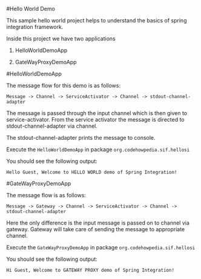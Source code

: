 #Hello World Demo

This sample hello world project helps to understand the basics of spring integration framework.

Inside this project we have two applications

1) HelloWorldDemoApp

2) GateWayProxyDemoApp

#HelloWorldDemoApp

The message flow for this demo is as follows:

`Message -> Channel -> ServiceActivator -> Channel -> stdout-channel-adapter` 

The message is passed through the input channel which is then given to service-activator.
From the service activator the message is directed to stdout-channel-adapter via channel.

The stdout-channel-adapter prints the message to console.

Execute the `HelloWorldDemoApp` in package `org.codehowpedia.sif.hellosi`

You should see the following output:

`Hello Guest, Welcome to HELLO WORLD demo of Spring Integration!`

#GateWayProxyDemoApp

The message flow is as follows:

`Message -> Gateway -> Channel -> ServiceActivator -> Channel -> stdout-channel-adapter` 

Here the only difference is the input message is passed on to channel via gateway.
Gateway will take care of sending the message to appropriate channel.

Execute the `GateWayProxyDemoApp` in package `org.codehowpedia.sif.hellosi`

You should see the following output:

`Hi Guest, Welcome to GATEWAY PROXY demo of Spring Integration!`




